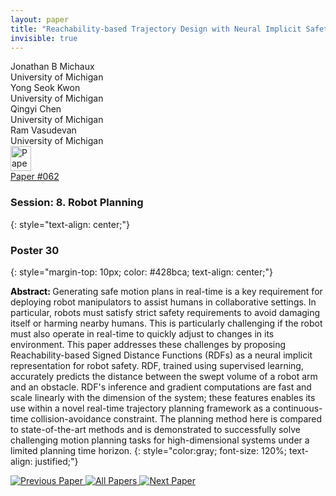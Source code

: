 ```yaml
---
layout: paper
title: "Reachability-based Trajectory Design with Neural Implicit Safety Constraints"
invisible: true
---
```

<div class="paper-authors">
<div class="paper-author-box">
    <div class="paper-author-name">Jonathan B Michaux</div>
    <div class="paper-author-uni">University of Michigan</div>
</div>
<div class="paper-author-box">
    <div class="paper-author-name">Yong Seok Kwon</div>
    <div class="paper-author-uni">University of Michigan</div>
</div>
<div class="paper-author-box">
    <div class="paper-author-name">Qingyi Chen</div>
    <div class="paper-author-uni">University of Michigan</div>
</div>
<div class="paper-author-box">
    <div class="paper-author-name">Ram Vasudevan</div>
    <div class="paper-author-uni">University of Michigan</div>
</div>

</div><div class="paper-pdf">
<div> <a href="http://www.roboticsproceedings.org/rss19/p062.pdf"><img src="{{ site.baseurl }}/images/paper_link.png" alt="Paper Website" width = "33"  height = "40"/></a> </div>
<div> <a href="http://www.roboticsproceedings.org/rss19/p062.pdf">Paper&nbsp;#062</a> </div>
</div>

### Session: 8. Robot Planning
{: style="text-align: center;"}

### Poster 30
{: style="margin-top: 10px; color: #428bca; text-align: center;"}

<b style="color: black;">Abstract: </b>Generating safe motion plans in real-time is a key requirement for deploying robot manipulators to assist humans in collaborative settings.
In particular, robots must satisfy strict safety requirements to avoid damaging itself or harming nearby humans.
This is particularly challenging if the robot must also operate in real-time to quickly adjust to changes in its environment.
This paper addresses these challenges by proposing Reachability-based Signed Distance Functions (RDFs) as a neural implicit representation for robot safety.
RDF, trained using supervised learning, accurately predicts the distance between the swept volume of a robot arm and an obstacle.
RDF's inference and gradient computations are fast and scale linearly with the dimension of the system; these features enables its use within a novel real-time trajectory planning framework as a continuous-time collision-avoidance constraint.
The planning method here is compared to state-of-the-art methods and is demonstrated to successfully solve challenging motion planning tasks for high-dimensional systems under a limited planning time horizon.
{: style="color:gray; font-size: 120%; text-align: justified;"}


<div class="paper-menu">
<a href="{{ site.baseurl }}/program/papers/061/"> <img src="{{ site.baseurl }}/images/previous_paper_icon.png" alt="Previous Paper" title="Previous Paper"/> </a>
<a href="{{ site.baseurl }}/program/papers"><img src="{{ site.baseurl }}/images/overview_icon.png" alt="All Papers" title="All Papers"/> </a>
<a href="{{ site.baseurl }}/program/papers/063/"> <img src="{{ site.baseurl }}/images/next_paper_icon.png" alt="Next Paper" title="Next Paper"/> </a>

</div>
